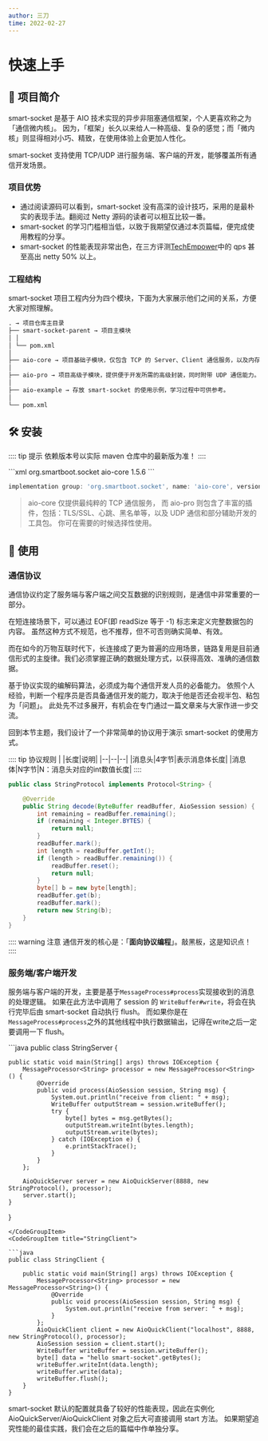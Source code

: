 ```yaml
---
author: 三刀
time: 2022-02-27
---
```

# 快速上手
## :truck: 项目简介
smart-socket 是基于 AIO 技术实现的异步非阻塞通信框架，个人更喜欢称之为「通信微内核」。
因为，「框架」长久以来给人一种高级、复杂的感觉；而「微内核」则显得相对小巧、精致，在使用体验上会更加人性化。

smart-socket 支持使用 TCP/UDP 进行服务端、客户端的开发，能够覆盖所有通信开发场景。
### 项目优势
- 通过阅读源码可以看到，smart-socket 没有高深的设计技巧，采用的是最朴实的表现手法。翻阅过 Netty 源码的读者可以相互比较一番。
- smart-socket 的学习门槛相当低，以致于我期望仅通过本页篇幅，便完成使用教程的分享。
- smart-socket 的性能表现非常出色，在三方评测[TechEmpower](https://www.techempower.com/benchmarks/#section=data-r20&hw=ph&test=plaintext&l=zik0vz-sf)中的 qps 甚至高出 netty 50% 以上。

### 工程结构
smart-socket 项目工程内分为四个模块，下面为大家展示他们之间的关系，方便大家对照理解。
```markdown
. → 项目仓库主目录
├── smart-socket-parent → 项目主模块
│ │
│ └── pom.xml
│
├── aio-core → 项目基础子模块，仅包含 TCP 的 Server、Client 通信服务，以及内存池。
│
├── aio-pro → 项目高级子模块，提供便于开发所需的高级封装，同时附带 UDP 通信能力。
│
├── aio-example → 存放 smart-socket 的使用示例，学习过程中可供参考。
│
└── pom.xml
```

## 🛠 安装
:::: tip 提示
依赖版本号以实际 maven 仓库中的最新版为准！
::::

<CodeGroup>
<CodeGroupItem title="maven" active>
```xml
<dependency>
  <groupId>org.smartboot.socket</groupId>
  <artifactId>aio-core</artifactId>
  <version>1.5.6</version>
</dependency>
```
</CodeGroupItem>
<CodeGroupItem title="gradle">

```gradle
implementation group: 'org.smartboot.socket', name: 'aio-core', version: '1.5.5'
```
</CodeGroupItem>
</CodeGroup>

> aio-core 仅提供最纯粹的 TCP 通信服务，
>而 aio-pro 则包含了丰富的插件，包括：TLS/SSL、心跳、黑名单等，以及 UDP 通信和部分辅助开发的工具包。
>你可在需要的时候选择性使用。

## 🚀 使用
### 通信协议
通信协议约定了服务端与客户端之间交互数据的识别规则，是通信中非常重要的一部分。

在短连接场景下，可以通过 EOF(即 readSize 等于 -1) 标志来定义完整数据包的内容。
虽然这种方式不规范，也不推荐，但不可否则确实简单、有效。

而在如今的万物互联时代下，长连接成了更为普遍的应用场景，链路复用是目前通信形式的主旋律。我们必须掌握正确的数据处理方式，以获得高效、准确的通信数据。

基于协议实现的编解码算法，必须成为每个通信开发人员的必备能力。
依照个人经验，判断一个程序员是否具备通信开发的能力，取决于他是否还会视半包、粘包为「问题」。
此处先不过多展开，有机会在专门通过一篇文章来与大家作进一步交流。

回到本节主题，我们设计了一个非常简单的协议用于演示 smart-socket 的使用方式。

:::: tip 协议规则
| |长度|说明|
|--|--|--|
|消息头|4字节|表示消息体长度|
|消息体|N字节|N：消息头对应的int数值长度|
::::

```java
public class StringProtocol implements Protocol<String> {

    @Override
    public String decode(ByteBuffer readBuffer, AioSession session) {
        int remaining = readBuffer.remaining(); 
        if (remaining < Integer.BYTES) {   
            return null;
        }
        readBuffer.mark();
        int length = readBuffer.getInt();
        if (length > readBuffer.remaining()) {
            readBuffer.reset();
            return null;
        }
        byte[] b = new byte[length];
        readBuffer.get(b);
        readBuffer.mark();
        return new String(b);
    }
}
```

:::: warning 注意
通信开发的核心是：「**面向协议编程**」。敲黑板，这是知识点！
::::

### 服务端/客户端开发
服务端与客户端的开发，主要是基于`MessageProcess#process`实现接收到的消息的处理逻辑。
如果在此方法中调用了 session 的 `WriteBuffer#write`，将会在执行完毕后由 smart-socket 自动执行 flush。
而如果你是在`MessageProcess#process`之外的其他线程中执行数据输出，记得在write之后一定要调用一下 flush。

<CodeGroup>
<CodeGroupItem title="StringServer" active>
```java
public class StringServer {

    public static void main(String[] args) throws IOException {
        MessageProcessor<String> processor = new MessageProcessor<String>() {
            @Override
            public void process(AioSession session, String msg) {
                System.out.println("receive from client: " + msg);
                WriteBuffer outputStream = session.writeBuffer();
                try {
                    byte[] bytes = msg.getBytes();
                    outputStream.writeInt(bytes.length);
                    outputStream.write(bytes);
                } catch (IOException e) {
                    e.printStackTrace();
                }
            }
        };

        AioQuickServer server = new AioQuickServer(8888, new StringProtocol(), processor);
        server.start();
    }
}
```
</CodeGroupItem>
<CodeGroupItem title="StringClient">

```java
public class StringClient {

    public static void main(String[] args) throws IOException {
        MessageProcessor<String> processor = new MessageProcessor<String>() {
            @Override
            public void process(AioSession session, String msg) {
                System.out.println("receive from server: " + msg);
            }
        };
        AioQuickClient client = new AioQuickClient("localhost", 8888, new StringProtocol(), processor);
        AioSession session = client.start();
        WriteBuffer writeBuffer = session.writeBuffer();
        byte[] data = "hello smart-socket".getBytes();
        writeBuffer.writeInt(data.length);
        writeBuffer.write(data);
        writeBuffer.flush();
    }
}
```
</CodeGroupItem>
</CodeGroup>

smart-socket 默认的配置就具备了较好的性能表现，因此在实例化 AioQuickServer/AioQuickClient 对象之后大可直接调用 start 方法。
如果期望追究性能的最佳实践，我们会在之后的篇幅中作单独分享。